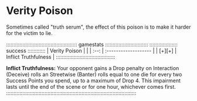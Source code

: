 # Verity Poison 

Sometimes called "truth serum", the effect of this poison is to make
it harder for the victim to lie. 

:::::::::::::::::::::::::::::::::::::::::::::::: gamestats :::::::::::::::::::::::::::::
::::::::::::::::::: success ::::::::::::
| Verity Poison |                      |
| :--:          | :------------------- |
| [+][+]        | Inflict Truthfulness |
::::::::::::::::::::::::::::::::::::::::

**Inflict Truthfulness:** Your opponent gains a Drop penalty on Interaction (Deceive) rolls an
Streetwise (Banter) rolls equal to one die for every two Success Points you spend, up to a
maximum of Drop 4. This impairment lasts until the end of the scene or
for one hour, whichever comes first.
::::::::::::::::::::::::::::::::::::::::::::::::::::::::::::::::::::::::::::::::::::::::
